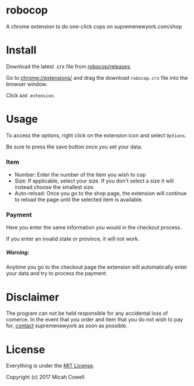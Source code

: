 # robocop

A chrome extension to do one-click cops on supremenewyork.com/shop


# Install

Download the latest .crx file from [robocop/releases](https://github.com/getmicah/robocop/releases).

Go to [chrome://extensions/](chrome://extensions/) and drag the download `robocop.crx` file into the browser window.

Click `Add extension`.


# Usage

To access the options, right click on the extension icon and select `Options`.

Be sure to press the save button once you set your data.

### Item

* Number: Enter the number of the item you wish to cop
* Size: If applicable, select your size. If you don't select a size it will instead choose the smallest size.
* Auto-reload: Once you go to the shop page, the extension will continue to reload the page until the selected item is available.

### Payment

Here you enter the same information you would in the checkout process. 

If you enter an invalid state or province, it will not work.

##### *Warning*:
Anytime you go to the checkout page the extension will automatically enter your data and try to process the payment.



# Disclaimer
The program can not be held responsible for any accidental loss of comerce. In the event that you order and item that you do not wish to pay for, [contact](http://www.supremenewyork.com/contact) supremenewyork as soon as possible.


# License
Everything is under the [MIT License](https://opensource.org/licenses/MIT).

Copyright (c) 2017 Micah Cowell